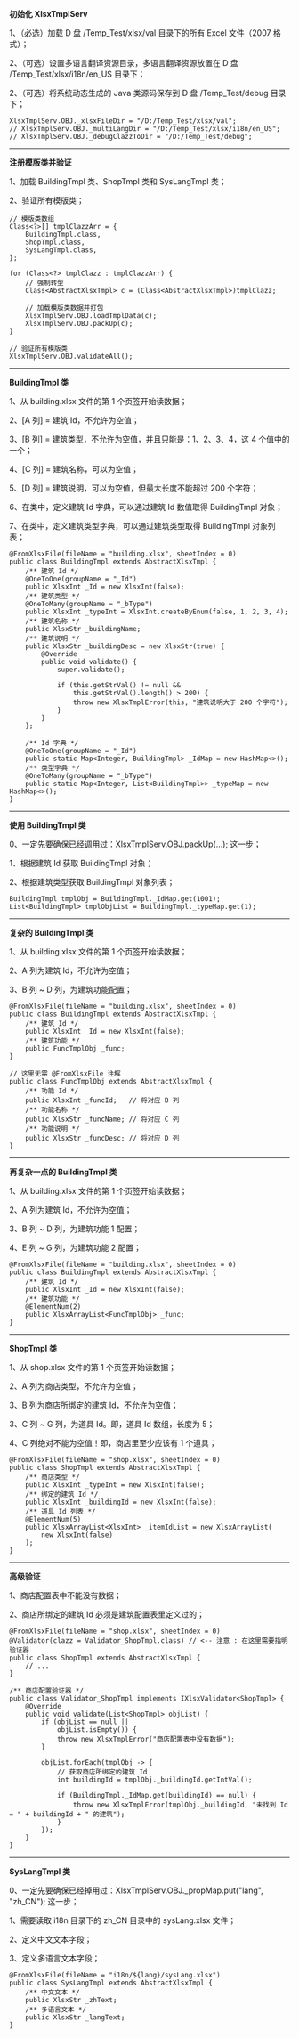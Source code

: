 **初始化 XlsxTmplServ**

1、（必选）加载 D 盘 /Temp_Test/xlsx/val 目录下的所有 Excel 文件（2007 格式）；

2、（可选）设置多语言翻译资源目录，多语言翻译资源放置在 D 盘 /Temp_Test/xlsx/i18n/en_US 目录下；

2、（可选）将系统动态生成的 Java 类源码保存到 D 盘 /Temp_Test/debug 目录下；

```
XlsxTmplServ.OBJ._xlsxFileDir = "/D:/Temp_Test/xlsx/val";
// XlsxTmplServ.OBJ._multiLangDir = "/D:/Temp_Test/xlsx/i18n/en_US";
// XlsxTmplServ.OBJ._debugClazzToDir = "/D:/Temp_Test/debug";
```

----

**注册模版类并验证**

1、加载 BuildingTmpl 类、ShopTmpl 类和 SysLangTmpl 类；

2、验证所有模版类；

```
// 模版类数组
Class<?>[] tmplClazzArr = {
    BuildingTmpl.class, 
    ShopTmpl.class,
    SysLangTmpl.class,
};

for (Class<?> tmplClazz : tmplClazzArr) {
    // 强制转型
    Class<AbstractXlsxTmpl> c = (Class<AbstractXlsxTmpl>)tmplClazz;
    
    // 加载模版类数据并打包
    XlsxTmplServ.OBJ.loadTmplData(c);
    XlsxTmplServ.OBJ.packUp(c);
}

// 验证所有模版类
XlsxTmplServ.OBJ.validateAll();
```

----

**BuildingTmpl 类**

1、从 building.xlsx 文件的第 1 个页签开始读数据；

2、\[A 列\] = 建筑 Id，不允许为空值；

3、\[B 列\] = 建筑类型，不允许为空值，并且只能是：1、2、3、4，这 4 个值中的一个；

4、\[C 列\] = 建筑名称，可以为空值；

5、\[D 列\] = 建筑说明，可以为空值，但最大长度不能超过 200 个字符；

6、在类中，定义建筑 Id 字典，可以通过建筑 Id 数值取得 BuildingTmpl 对象；

7、在类中，定义建筑类型字典，可以通过建筑类型取得 BuildingTmpl 对象列表；

```
@FromXlsxFile(fileName = "building.xlsx", sheetIndex = 0)
public class BuildingTmpl extends AbstractXlsxTmpl {
    /** 建筑 Id */
    @OneToOne(groupName = "_Id")
    public XlsxInt _Id = new XlsxInt(false);
    /** 建筑类型 */
    @OneToMany(groupName = "_bType")
    public XlsxInt _typeInt = XlsxInt.createByEnum(false, 1, 2, 3, 4);
    /** 建筑名称 */
    public XlsxStr _buildingName;
    /** 建筑说明 */
    public XlsxStr _buildingDesc = new XlsxStr(true) {
        @Override
        public void validate() {
            super.validate();

            if (this.getStrVal() != null && 
                this.getStrVal().length() > 200) {
                throw new XlsxTmplError(this, "建筑说明大于 200 个字符");
            }
        }
    };

    /** Id 字典 */
    @OneToOne(groupName = "_Id")
    public static Map<Integer, BuildingTmpl> _IdMap = new HashMap<>();
    /** 类型字典 */
    @OneToMany(groupName = "_bType")
    public static Map<Integer, List<BuildingTmpl>> _typeMap = new HashMap<>();
}
```

----

**使用 BuildingTmpl 类**

0、一定先要确保已经调用过：XlsxTmplServ.OBJ.packUp(...); 这一步；

1、根据建筑 Id 获取 BuildingTmpl 对象；

2、根据建筑类型获取 BuildingTmpl 对象列表；

```
BuildingTmpl tmplObj = BuildingTmpl._IdMap.get(1001);
List<BuildingTmpl> tmplObjList = BuildingTmpl._typeMap.get(1);
```

----

**复杂的 BuildingTmpl 类**

1、从 building.xlsx 文件的第 1 个页签开始读数据；

2、A 列为建筑 Id，不允许为空值；

3、B 列 ~ D 列，为建筑功能配置；

```
@FromXlsxFile(fileName = "building.xlsx", sheetIndex = 0)
public class BuildingTmpl extends AbstractXlsxTmpl {
    /** 建筑 Id */
    public XlsxInt _Id = new XlsxInt(false);
    /** 建筑功能 */
    public FuncTmplObj _func;
}

// 这里无需 @FromXlsxFile 注解
public class FuncTmplObj extends AbstractXlsxTmpl {
    /** 功能 Id */
    public XlsxInt _funcId;   // 将对应 B 列
    /** 功能名称 */
    public XlsxStr _funcName; // 将对应 C 列
    /** 功能说明 */
    public XlsxStr _funcDesc; // 将对应 D 列
}
```

----

**再复杂一点的 BuildingTmpl 类**

1、从 building.xlsx 文件的第 1 个页签开始读数据；

2、A 列为建筑 Id，不允许为空值；

3、B 列 ~ D 列，为建筑功能 1 配置；

4、E 列 ~ G 列，为建筑功能 2 配置；

```
@FromXlsxFile(fileName = "building.xlsx", sheetIndex = 0)
public class BuildingTmpl extends AbstractXlsxTmpl {
    /** 建筑 Id */
    public XlsxInt _Id = new XlsxInt(false);
    /** 建筑功能 */
    @ElementNum(2)
    public XlsxArrayList<FuncTmplObj> _func;
}
```

----

**ShopTmpl 类**

1、从 shop.xlsx 文件的第 1 个页签开始读数据；

2、A 列为商店类型，不允许为空值；

3、B 列为商店所绑定的建筑 Id，不允许为空值；

3、C 列 ~ G 列，为道具 Id。即，道具 Id 数组，长度为 5；

4、C 列绝对不能为空值！即，商店里至少应该有 1 个道具；

```
@FromXlsxFile(fileName = "shop.xlsx", sheetIndex = 0)
public class ShopTmpl extends AbstractXlsxTmpl {
    /** 商店类型 */
    public XlsxInt _typeInt = new XlsxInt(false);
    /** 绑定的建筑 Id */
    public XlsxInt _buildingId = new XlsxInt(false);
    /** 道具 Id 列表 */
    @ElementNum(5)
    public XlsxArrayList<XlsxInt> _itemIdList = new XlsxArrayList(
        new XlsxInt(false)
    );
}
```

----

**高级验证**

1、商店配置表中不能没有数据；

2、商店所绑定的建筑 Id 必须是建筑配置表里定义过的；

```
@FromXlsxFile(fileName = "shop.xlsx", sheetIndex = 0)
@Validator(clazz = Validator_ShopTmpl.class) // <-- 注意 : 在这里需要指明验证器
public class ShopTmpl extends AbstractXlsxTmpl {
    // ...
}

/** 商店配置验证器 */
public class Validator_ShopTmpl implements IXlsxValidator<ShopTmpl> {
    @Override
    public void validate(List<ShopTmpl> objList) {
        if (objList == null || 
            objList.isEmpty()) {
            throw new XlsxTmplError("商店配置表中没有数据");
        }

        objList.forEach(tmplObj -> {
            // 获取商店所绑定的建筑 Id
            int buildingId = tmplObj._buildingId.getIntVal();

            if (BuildingTmpl._IdMap.get(buildingId) == null) {
                throw new XlsxTmplError(tmplObj._buildingId, "未找到 Id = " + buildingId + " 的建筑");
            }
        });
    }
}
```

----

**SysLangTmpl 类**

0、一定先要确保已经掉用过：XlsxTmplServ.OBJ._propMap.put("lang", "zh_CN"); 这一步；

1、需要读取 i18n 目录下的 zh_CN 目录中的 sysLang.xlsx 文件；

2、定义中文文本字段；

3、定义多语言文本字段；

```
@FromXlsxFile(fileName = "i18n/${lang}/sysLang.xlsx")
public class SysLangTmpl extends AbstractXlsxTmpl {
    /** 中文文本 */
    public XlsxStr _zhText;
    /** 多语言文本 */
    public XlsxStr _langText;
}
```
